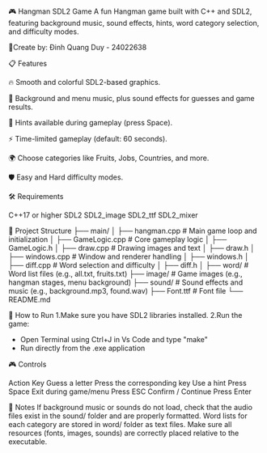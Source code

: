 🎮 Hangman SDL2 Game
A fun Hangman game built with C++ and SDL2, featuring background music, sound effects, hints, word category selection, and difficulty modes.

📜Create by: Đinh Quang Duy - 24022638

📋 Features

🔥 Smooth and colorful SDL2-based graphics.

🎵 Background and menu music, plus sound effects for guesses and game results.

🧠 Hints available during gameplay (press Space).

⚡ Time-limited gameplay (default: 60 seconds).

🌍 Choose categories like Fruits, Jobs, Countries, and more.

🛡️ Easy and Hard difficulty modes.


🛠 Requirements

C++17 or higher
SDL2
SDL2_image
SDL2_ttf
SDL2_mixer


📂 Project Structure
├── main/
│   ├── hangman.cpp        # Main game loop and initialization
│   ├── GameLogic.cpp      # Core gameplay logic
│   ├── GameLogic.h
│   ├── draw.cpp           # Drawing images and text
│   ├── draw.h
│   ├── windows.cpp        # Window and renderer handling
│   ├── windows.h
│   ├── diff.cpp           # Word selection and difficulty
│   ├── diff.h
│
├── word/                  # Word list files (e.g., all.txt, fruits.txt)
├── image/                 # Game images (e.g., hangman stages, menu background)
├── sound/                 # Sound effects and music (e.g., background.mp3, found.wav)
├── Font.ttf               # Font file
└── README.md



🚀 How to Run
1.Make sure you have SDL2 libraries installed.
2.Run the game: 
+ Open Terminal using Ctrl+J in Vs Code and type "make"
+ Run directly from the .exe application

🎮 Controls

Action	                    Key
Guess a letter	            Press the corresponding key
Use a hint          	      Press Space
Exit during game/menu	      Press ESC
Confirm / Continue	        Press Enter


💬 Notes
If background music or sounds do not load, check that the audio files exist in the sound/ folder and are properly formatted.
Word lists for each category are stored in word/ folder as text files.
Make sure all resources (fonts, images, sounds) are correctly placed relative to the executable.

